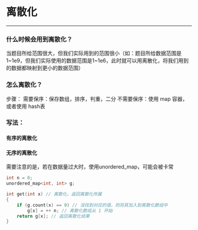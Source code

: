 # 离散化

---

### 什么时候会用到离散化？

当题目所给范围很大，但我们实际用到的范围很小（如：题目所给数据范围是1~1e9，但我们实际使用的数据范围是1~1e6，此时就可以用离散化，将我们用到的数据都映射到更小的数据范围）

### 怎么离散化？

步骤：
	需要保序：保存数组，排序，判重，二分
	不需要保序：使用 map 容器，或者使用 hash表

### 写法：
#### 有序的离散化



#### 无序的离散化

需要注意的是，若在数据量过大时，使用unordered_map，可能会被卡常
```C++
int n = 0;
unordered_map<int, int> g;

int get(int x) // 离散化，返回离散化所属
{
	if (g.count(x) == 0) // 没找到对应的值，则将其加入到离散化数组中
		g[x] = ++ n; // 离散化数组从 1 开始
	return g[x]; // 返回离散化结果
}
```